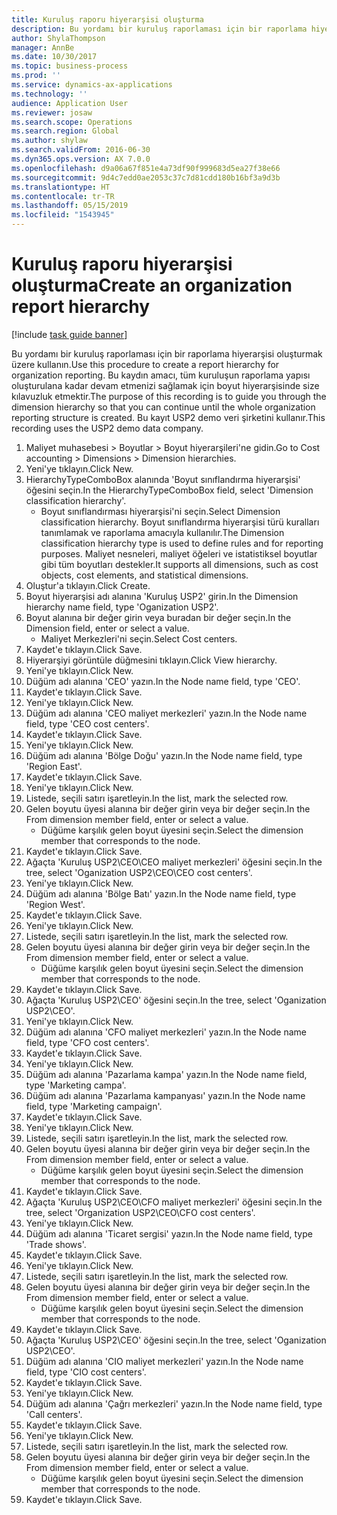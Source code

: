 ```yaml
---
title: Kuruluş raporu hiyerarşisi oluşturma
description: Bu yordamı bir kuruluş raporlaması için bir raporlama hiyerarşisi oluşturmak üzere kullanın.
author: ShylaThompson
manager: AnnBe
ms.date: 10/30/2017
ms.topic: business-process
ms.prod: ''
ms.service: dynamics-ax-applications
ms.technology: ''
audience: Application User
ms.reviewer: josaw
ms.search.scope: Operations
ms.search.region: Global
ms.author: shylaw
ms.search.validFrom: 2016-06-30
ms.dyn365.ops.version: AX 7.0.0
ms.openlocfilehash: d9a06a67f851e4a73df90f999683d5ea27f38e66
ms.sourcegitcommit: 9d4c7edd0ae2053c37c7d81cdd180b16bf3a9d3b
ms.translationtype: HT
ms.contentlocale: tr-TR
ms.lasthandoff: 05/15/2019
ms.locfileid: "1543945"
---
```

# <a name="create-an-organization-report-hierarchy"></a><span data-ttu-id="656ec-103">Kuruluş raporu hiyerarşisi oluşturma</span><span class="sxs-lookup"><span data-stu-id="656ec-103">Create an organization report hierarchy</span></span>

[!include [task guide banner](../../includes/task-guide-banner.md)]

<span data-ttu-id="656ec-104">Bu yordamı bir kuruluş raporlaması için bir raporlama hiyerarşisi oluşturmak üzere kullanın.</span><span class="sxs-lookup"><span data-stu-id="656ec-104">Use this procedure to create a report hierarchy for organization reporting.</span></span> <span data-ttu-id="656ec-105">Bu kaydın amacı, tüm kuruluşun raporlama yapısı oluşturulana kadar devam etmenizi sağlamak için boyut hiyerarşisinde size kılavuzluk etmektir.</span><span class="sxs-lookup"><span data-stu-id="656ec-105">The purpose of this recording is to guide you through the dimension hierarchy so that you can continue until the whole organization reporting structure is created.</span></span> <span data-ttu-id="656ec-106">Bu kayıt USP2 demo veri şirketini kullanır.</span><span class="sxs-lookup"><span data-stu-id="656ec-106">This recording uses the USP2 demo data company.</span></span>

1. <span data-ttu-id="656ec-107">Maliyet muhasebesi > Boyutlar > Boyut hiyerarşileri'ne gidin.</span><span class="sxs-lookup"><span data-stu-id="656ec-107">Go to Cost accounting > Dimensions > Dimension hierarchies.</span></span>
2. <span data-ttu-id="656ec-108">Yeni'ye tıklayın.</span><span class="sxs-lookup"><span data-stu-id="656ec-108">Click New.</span></span>
3. <span data-ttu-id="656ec-109">HierarchyTypeComboBox alanında 'Boyut sınıflandırma hiyerarşisi' öğesini seçin.</span><span class="sxs-lookup"><span data-stu-id="656ec-109">In the HierarchyTypeComboBox field, select 'Dimension classification hierarchy'.</span></span>
    * <span data-ttu-id="656ec-110">Boyut sınıflandırması hiyerarşisi'ni seçin.</span><span class="sxs-lookup"><span data-stu-id="656ec-110">Select Dimension classification hierarchy.</span></span> <span data-ttu-id="656ec-111">Boyut sınıflandırma hiyerarşisi türü kuralları tanımlamak ve raporlama amacıyla kullanılır.</span><span class="sxs-lookup"><span data-stu-id="656ec-111">The Dimension classification hierarchy type is used to define rules and for reporting purposes.</span></span> <span data-ttu-id="656ec-112">Maliyet nesneleri, maliyet öğeleri ve istatistiksel boyutlar gibi tüm boyutları destekler.</span><span class="sxs-lookup"><span data-stu-id="656ec-112">It supports all dimensions, such as cost objects, cost elements, and statistical dimensions.</span></span>  
4. <span data-ttu-id="656ec-113">Oluştur'a tıklayın.</span><span class="sxs-lookup"><span data-stu-id="656ec-113">Click Create.</span></span>
5. <span data-ttu-id="656ec-114">Boyut hiyerarşisi adı alanına 'Kuruluş USP2' girin.</span><span class="sxs-lookup"><span data-stu-id="656ec-114">In the Dimension hierarchy name field, type 'Oganization USP2'.</span></span>
6. <span data-ttu-id="656ec-115">Boyut alanına bir değer girin veya buradan bir değer seçin.</span><span class="sxs-lookup"><span data-stu-id="656ec-115">In the Dimension field, enter or select a value.</span></span>
    * <span data-ttu-id="656ec-116">Maliyet Merkezleri'ni seçin.</span><span class="sxs-lookup"><span data-stu-id="656ec-116">Select Cost centers.</span></span>  
7. <span data-ttu-id="656ec-117">Kaydet'e tıklayın.</span><span class="sxs-lookup"><span data-stu-id="656ec-117">Click Save.</span></span>
8. <span data-ttu-id="656ec-118">Hiyerarşiyi görüntüle düğmesini tıklayın.</span><span class="sxs-lookup"><span data-stu-id="656ec-118">Click View hierarchy.</span></span>
9. <span data-ttu-id="656ec-119">Yeni'ye tıklayın.</span><span class="sxs-lookup"><span data-stu-id="656ec-119">Click New.</span></span>
10. <span data-ttu-id="656ec-120">Düğüm adı alanına 'CEO' yazın.</span><span class="sxs-lookup"><span data-stu-id="656ec-120">In the Node name field, type 'CEO'.</span></span>
11. <span data-ttu-id="656ec-121">Kaydet'e tıklayın.</span><span class="sxs-lookup"><span data-stu-id="656ec-121">Click Save.</span></span>
12. <span data-ttu-id="656ec-122">Yeni'ye tıklayın.</span><span class="sxs-lookup"><span data-stu-id="656ec-122">Click New.</span></span>
13. <span data-ttu-id="656ec-123">Düğüm adı alanına 'CEO maliyet merkezleri' yazın.</span><span class="sxs-lookup"><span data-stu-id="656ec-123">In the Node name field, type 'CEO cost centers'.</span></span>
14. <span data-ttu-id="656ec-124">Kaydet'e tıklayın.</span><span class="sxs-lookup"><span data-stu-id="656ec-124">Click Save.</span></span>
15. <span data-ttu-id="656ec-125">Yeni'ye tıklayın.</span><span class="sxs-lookup"><span data-stu-id="656ec-125">Click New.</span></span>
16. <span data-ttu-id="656ec-126">Düğüm adı alanına 'Bölge Doğu' yazın.</span><span class="sxs-lookup"><span data-stu-id="656ec-126">In the Node name field, type 'Region East'.</span></span>
17. <span data-ttu-id="656ec-127">Kaydet'e tıklayın.</span><span class="sxs-lookup"><span data-stu-id="656ec-127">Click Save.</span></span>
18. <span data-ttu-id="656ec-128">Yeni'ye tıklayın.</span><span class="sxs-lookup"><span data-stu-id="656ec-128">Click New.</span></span>
19. <span data-ttu-id="656ec-129">Listede, seçili satırı işaretleyin.</span><span class="sxs-lookup"><span data-stu-id="656ec-129">In the list, mark the selected row.</span></span>
20. <span data-ttu-id="656ec-130">Gelen boyutu üyesi alanına bir değer girin veya bir değer seçin.</span><span class="sxs-lookup"><span data-stu-id="656ec-130">In the From dimension member field, enter or select a value.</span></span>
    * <span data-ttu-id="656ec-131">Düğüme karşılık gelen boyut üyesini seçin.</span><span class="sxs-lookup"><span data-stu-id="656ec-131">Select the dimension member that corresponds to the node.</span></span>  
21. <span data-ttu-id="656ec-132">Kaydet'e tıklayın.</span><span class="sxs-lookup"><span data-stu-id="656ec-132">Click Save.</span></span>
22. <span data-ttu-id="656ec-133">Ağaçta 'Kuruluş USP2\CEO\CEO maliyet merkezleri' öğesini seçin.</span><span class="sxs-lookup"><span data-stu-id="656ec-133">In the tree, select 'Oganization USP2\CEO\CEO cost centers'.</span></span>
23. <span data-ttu-id="656ec-134">Yeni'ye tıklayın.</span><span class="sxs-lookup"><span data-stu-id="656ec-134">Click New.</span></span>
24. <span data-ttu-id="656ec-135">Düğüm adı alanına 'Bölge Batı' yazın.</span><span class="sxs-lookup"><span data-stu-id="656ec-135">In the Node name field, type 'Region West'.</span></span>
25. <span data-ttu-id="656ec-136">Kaydet'e tıklayın.</span><span class="sxs-lookup"><span data-stu-id="656ec-136">Click Save.</span></span>
26. <span data-ttu-id="656ec-137">Yeni'ye tıklayın.</span><span class="sxs-lookup"><span data-stu-id="656ec-137">Click New.</span></span>
27. <span data-ttu-id="656ec-138">Listede, seçili satırı işaretleyin.</span><span class="sxs-lookup"><span data-stu-id="656ec-138">In the list, mark the selected row.</span></span>
28. <span data-ttu-id="656ec-139">Gelen boyutu üyesi alanına bir değer girin veya bir değer seçin.</span><span class="sxs-lookup"><span data-stu-id="656ec-139">In the From dimension member field, enter or select a value.</span></span>
    * <span data-ttu-id="656ec-140">Düğüme karşılık gelen boyut üyesini seçin.</span><span class="sxs-lookup"><span data-stu-id="656ec-140">Select the dimension member that corresponds to the node.</span></span>  
29. <span data-ttu-id="656ec-141">Kaydet'e tıklayın.</span><span class="sxs-lookup"><span data-stu-id="656ec-141">Click Save.</span></span>
30. <span data-ttu-id="656ec-142">Ağaçta 'Kuruluş USP2\CEO' öğesini seçin.</span><span class="sxs-lookup"><span data-stu-id="656ec-142">In the tree, select 'Oganization USP2\CEO'.</span></span>
31. <span data-ttu-id="656ec-143">Yeni'ye tıklayın.</span><span class="sxs-lookup"><span data-stu-id="656ec-143">Click New.</span></span>
32. <span data-ttu-id="656ec-144">Düğüm adı alanına 'CFO maliyet merkezleri' yazın.</span><span class="sxs-lookup"><span data-stu-id="656ec-144">In the Node name field, type 'CFO cost centers'.</span></span>
33. <span data-ttu-id="656ec-145">Kaydet'e tıklayın.</span><span class="sxs-lookup"><span data-stu-id="656ec-145">Click Save.</span></span>
34. <span data-ttu-id="656ec-146">Yeni'ye tıklayın.</span><span class="sxs-lookup"><span data-stu-id="656ec-146">Click New.</span></span>
35. <span data-ttu-id="656ec-147">Düğüm adı alanına 'Pazarlama kampa' yazın.</span><span class="sxs-lookup"><span data-stu-id="656ec-147">In the Node name field, type 'Marketing campa'.</span></span>
36. <span data-ttu-id="656ec-148">Düğüm adı alanına 'Pazarlama kampanyası' yazın.</span><span class="sxs-lookup"><span data-stu-id="656ec-148">In the Node name field, type 'Marketing campaign'.</span></span>
37. <span data-ttu-id="656ec-149">Kaydet'e tıklayın.</span><span class="sxs-lookup"><span data-stu-id="656ec-149">Click Save.</span></span>
38. <span data-ttu-id="656ec-150">Yeni'ye tıklayın.</span><span class="sxs-lookup"><span data-stu-id="656ec-150">Click New.</span></span>
39. <span data-ttu-id="656ec-151">Listede, seçili satırı işaretleyin.</span><span class="sxs-lookup"><span data-stu-id="656ec-151">In the list, mark the selected row.</span></span>
40. <span data-ttu-id="656ec-152">Gelen boyutu üyesi alanına bir değer girin veya bir değer seçin.</span><span class="sxs-lookup"><span data-stu-id="656ec-152">In the From dimension member field, enter or select a value.</span></span>
    * <span data-ttu-id="656ec-153">Düğüme karşılık gelen boyut üyesini seçin.</span><span class="sxs-lookup"><span data-stu-id="656ec-153">Select the dimension member that corresponds to the node.</span></span>  
41. <span data-ttu-id="656ec-154">Kaydet'e tıklayın.</span><span class="sxs-lookup"><span data-stu-id="656ec-154">Click Save.</span></span>
42. <span data-ttu-id="656ec-155">Ağaçta 'Kuruluş USP2\CEO\CFO maliyet merkezleri' öğesini seçin.</span><span class="sxs-lookup"><span data-stu-id="656ec-155">In the tree, select 'Organization USP2\CEO\CFO cost centers'.</span></span>
43. <span data-ttu-id="656ec-156">Yeni'ye tıklayın.</span><span class="sxs-lookup"><span data-stu-id="656ec-156">Click New.</span></span>
44. <span data-ttu-id="656ec-157">Düğüm adı alanına 'Ticaret sergisi' yazın.</span><span class="sxs-lookup"><span data-stu-id="656ec-157">In the Node name field, type 'Trade shows'.</span></span>
45. <span data-ttu-id="656ec-158">Kaydet'e tıklayın.</span><span class="sxs-lookup"><span data-stu-id="656ec-158">Click Save.</span></span>
46. <span data-ttu-id="656ec-159">Yeni'ye tıklayın.</span><span class="sxs-lookup"><span data-stu-id="656ec-159">Click New.</span></span>
47. <span data-ttu-id="656ec-160">Listede, seçili satırı işaretleyin.</span><span class="sxs-lookup"><span data-stu-id="656ec-160">In the list, mark the selected row.</span></span>
48. <span data-ttu-id="656ec-161">Gelen boyutu üyesi alanına bir değer girin veya bir değer seçin.</span><span class="sxs-lookup"><span data-stu-id="656ec-161">In the From dimension member field, enter or select a value.</span></span>
    * <span data-ttu-id="656ec-162">Düğüme karşılık gelen boyut üyesini seçin.</span><span class="sxs-lookup"><span data-stu-id="656ec-162">Select the dimension member that corresponds to the node.</span></span>  
49. <span data-ttu-id="656ec-163">Kaydet'e tıklayın.</span><span class="sxs-lookup"><span data-stu-id="656ec-163">Click Save.</span></span>
50. <span data-ttu-id="656ec-164">Ağaçta 'Kuruluş USP2\CEO' öğesini seçin.</span><span class="sxs-lookup"><span data-stu-id="656ec-164">In the tree, select 'Oganization USP2\CEO'.</span></span>
51. <span data-ttu-id="656ec-165">Düğüm adı alanına 'CIO maliyet merkezleri' yazın.</span><span class="sxs-lookup"><span data-stu-id="656ec-165">In the Node name field, type 'CIO cost centers'.</span></span>
52. <span data-ttu-id="656ec-166">Kaydet'e tıklayın.</span><span class="sxs-lookup"><span data-stu-id="656ec-166">Click Save.</span></span>
53. <span data-ttu-id="656ec-167">Yeni'ye tıklayın.</span><span class="sxs-lookup"><span data-stu-id="656ec-167">Click New.</span></span>
54. <span data-ttu-id="656ec-168">Düğüm adı alanına 'Çağrı merkezleri' yazın.</span><span class="sxs-lookup"><span data-stu-id="656ec-168">In the Node name field, type 'Call centers'.</span></span>
55. <span data-ttu-id="656ec-169">Kaydet'e tıklayın.</span><span class="sxs-lookup"><span data-stu-id="656ec-169">Click Save.</span></span>
56. <span data-ttu-id="656ec-170">Yeni'ye tıklayın.</span><span class="sxs-lookup"><span data-stu-id="656ec-170">Click New.</span></span>
57. <span data-ttu-id="656ec-171">Listede, seçili satırı işaretleyin.</span><span class="sxs-lookup"><span data-stu-id="656ec-171">In the list, mark the selected row.</span></span>
58. <span data-ttu-id="656ec-172">Gelen boyutu üyesi alanına bir değer girin veya bir değer seçin.</span><span class="sxs-lookup"><span data-stu-id="656ec-172">In the From dimension member field, enter or select a value.</span></span>
    * <span data-ttu-id="656ec-173">Düğüme karşılık gelen boyut üyesini seçin.</span><span class="sxs-lookup"><span data-stu-id="656ec-173">Select the dimension member that corresponds to the node.</span></span>  
59. <span data-ttu-id="656ec-174">Kaydet'e tıklayın.</span><span class="sxs-lookup"><span data-stu-id="656ec-174">Click Save.</span></span>


